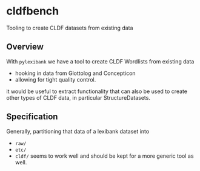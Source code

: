 # cldfbench
Tooling to create CLDF datasets from existing data


## Overview

With `pylexibank` we have a tool to create CLDF Wordlists from existing data
- hooking in data from Glottolog and Concepticon
- allowing for tight quality control.

it would be useful to extract functionality that can also be used to create other
types of CLDF data, in particular StructureDatasets.


## Specification

Generally, partitioning that data of a lexibank dataset into
- `raw/`
- `etc/`
- `cldf/`
seems to work well and should be kept for a more generic tool as well.
